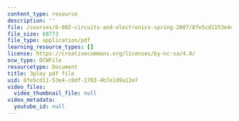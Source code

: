 ```yaml
---
content_type: resource
description: ''
file: /courses/6-002-circuits-and-electronics-spring-2007/8fe5cd1153e4c0df17034b7e1d9a12e7_3GdMaDzIUeQ.pdf
file_size: 68773
file_type: application/pdf
learning_resource_types: []
license: https://creativecommons.org/licenses/by-nc-sa/4.0/
ocw_type: OCWFile
resourcetype: Document
title: 3play pdf file
uid: 8fe5cd11-53e4-c0df-1703-4b7e1d9a12e7
video_files:
  video_thumbnail_file: null
video_metadata:
  youtube_id: null
---
```

